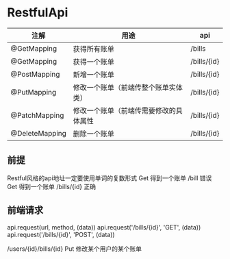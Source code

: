 # RestfulApi
| 注解             | 用途                  | api         |
|----------------|---------------------|-------------|
| @GetMapping    | 获得所有账单              | /bills      |
| @GetMapping    | 获得一个账单              | /bills/{id} |
| @PostMapping   | 新增一个账单              | /bills/{id} |
| @PutMapping    | 修改一个账单（前端传整个账单实体类）  | /bills/{id} |
| @PatchMapping  | 修改一个账单（前端传需要修改的具体属性 | /bills/{id} |
| @DeleteMapping | 删除一个账单              | /bills/{id} |

## 前提
Restful风格的api地址一定要使用单词的复数形式
Get 得到一个账单 /bill 错误
Get 得到一个账单 /bills/{id} 正确

## 前端请求
api.request(url, method, (data))
api.request('/bills/{id}', 'GET', (data))
api.request('/bills/{id}', 'POST', (data))

/users/{id}/bills/{id} Put  修改某个用户的某个账单